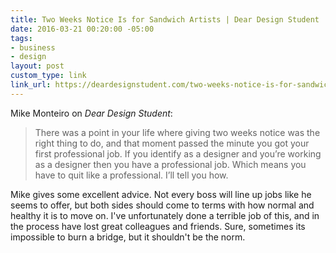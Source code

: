 ```yaml
---
title: Two Weeks Notice Is for Sandwich Artists | Dear Design Student
date: 2016-03-21 00:20:00 -05:00
tags:
- business
- design
layout: post
custom_type: link
link_url: https://deardesignstudent.com/two-weeks-notice-is-for-sandwich-artists-e25a78bece1e?gi=e538e781e7fd
---
```


Mike Monteiro on *Dear Design Student*:

> There was a point in your life where giving two weeks notice was the right thing to do, and that moment passed the minute you got your first professional job. If you identify as a designer and you’re working as a designer then you have a professional job. Which means you have to quit like a professional. I’ll tell you how.

Mike gives some excellent advice. Not every boss will line up jobs like he seems to offer, but both sides should come to terms with how normal and healthy it is to move on. I've unfortunately done a terrible job of this, and in the process have lost great colleagues and friends. Sure, sometimes its impossible to burn a bridge, but it shouldn't be the norm.
